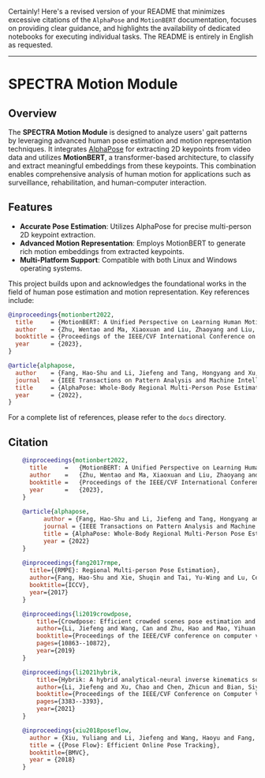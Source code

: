 Certainly! Here's a revised version of your README that minimizes excessive citations of the `AlphaPose` and `MotionBERT` documentation, focuses on providing clear guidance, and highlights the availability of dedicated notebooks for executing individual tasks. The README is entirely in English as requested.

---

# SPECTRA Motion Module

## Overview

The **SPECTRA Motion Module** is designed to analyze users' gait patterns by leveraging advanced human pose estimation and motion representation techniques. It integrates [AlphaPose](http://www.mvig.org/research/alphapose.html) for extracting 2D keypoints from video data and utilizes **MotionBERT**, a transformer-based architecture, to classify and extract meaningful embeddings from these keypoints. This combination enables comprehensive analysis of human motion for applications such as surveillance, rehabilitation, and human-computer interaction.

## Features

- **Accurate Pose Estimation**: Utilizes AlphaPose for precise multi-person 2D keypoint extraction.
- **Advanced Motion Representation**: Employs MotionBERT to generate rich motion embeddings from extracted keypoints.
- **Multi-Platform Support**: Compatible with both Linux and Windows operating systems.


This project builds upon and acknowledges the foundational works in the field of human pose estimation and motion representation. Key references include:

```bibtex
@inproceedings{motionbert2022,
  title     = {MotionBERT: A Unified Perspective on Learning Human Motion Representations}, 
  author    = {Zhu, Wentao and Ma, Xiaoxuan and Liu, Zhaoyang and Liu, Libin and Wu, Wayne and Wang, Yizhou},
  booktitle = {Proceedings of the IEEE/CVF International Conference on Computer Vision},
  year      = {2023},
}

@article{alphapose,
  author    = {Fang, Hao-Shu and Li, Jiefeng and Tang, Hongyang and Xu, Chao and Zhu, Haoyi and Xiu, Yuliang and Li, Yong-Lu and Lu, Cewu},
  journal   = {IEEE Transactions on Pattern Analysis and Machine Intelligence},
  title     = {AlphaPose: Whole-Body Regional Multi-Person Pose Estimation and Tracking in Real-Time},
  year      = {2022},
}
```

For a complete list of references, please refer to the `docs` directory.


## Citation

```bibtex
    @inproceedings{motionbert2022,
      title     =   {MotionBERT: A Unified Perspective on Learning Human Motion Representations}, 
      author    =   {Zhu, Wentao and Ma, Xiaoxuan and Liu, Zhaoyang and Liu, Libin and Wu, Wayne and Wang, Yizhou},
      booktitle =   {Proceedings of the IEEE/CVF International Conference on Computer Vision},
      year      =   {2023},
    }
    
    @article{alphapose,
          author = {Fang, Hao-Shu and Li, Jiefeng and Tang, Hongyang and Xu, Chao and Zhu, Haoyi and Xiu, Yuliang and Li, Yong-Lu and Lu, Cewu},
          journal = {IEEE Transactions on Pattern Analysis and Machine Intelligence},
          title = {AlphaPose: Whole-Body Regional Multi-Person Pose Estimation and Tracking in Real-Time},
          year = {2022}
    }
    
    @inproceedings{fang2017rmpe,
      title={{RMPE}: Regional Multi-person Pose Estimation},
      author={Fang, Hao-Shu and Xie, Shuqin and Tai, Yu-Wing and Lu, Cewu},
      booktitle={ICCV},
      year={2017}
    }

    @inproceedings{li2019crowdpose,
        title={Crowdpose: Efficient crowded scenes pose estimation and a new benchmark},
        author={Li, Jiefeng and Wang, Can and Zhu, Hao and Mao, Yihuan and Fang, Hao-Shu and Lu, Cewu},
        booktitle={Proceedings of the IEEE/CVF conference on computer vision and pattern recognition},
        pages={10863--10872},
        year={2019}
    }

    @inproceedings{li2021hybrik,
        title={Hybrik: A hybrid analytical-neural inverse kinematics solution for 3d human pose and shape estimation},
        author={Li, Jiefeng and Xu, Chao and Chen, Zhicun and Bian, Siyuan and Yang, Lixin and Lu, Cewu},
        booktitle={Proceedings of the IEEE/CVF Conference on Computer Vision and Pattern Recognition},
        pages={3383--3393},
        year={2021}
    }

    @inproceedings{xiu2018poseflow,
      author = {Xiu, Yuliang and Li, Jiefeng and Wang, Haoyu and Fang, Yinghong and Lu, Cewu},
      title = {{Pose Flow}: Efficient Online Pose Tracking},
      booktitle={BMVC},
      year = {2018}
    }
```